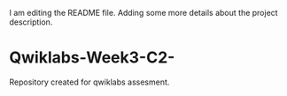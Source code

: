 I am editing the README file. Adding some more details about the project description.
# Qwiklabs-Week3-C2-
Repository created for qwiklabs assesment.
